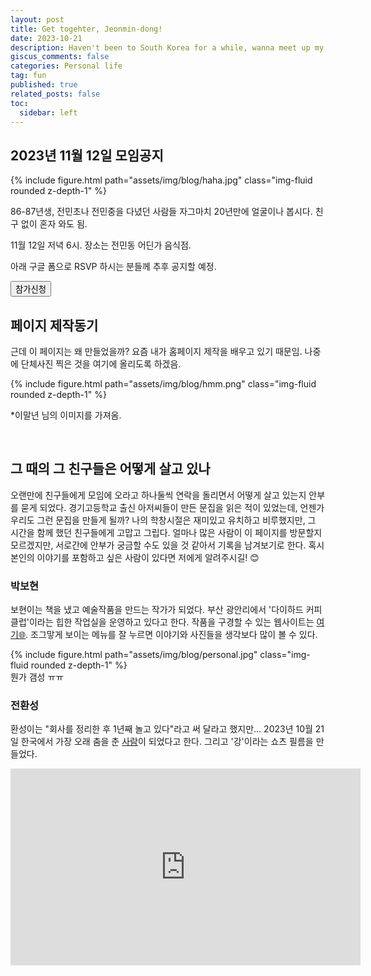```yaml
---
layout: post
title: Get togehter, Jeonmin-dong! 
date: 2023-10-21
description: Haven't been to South Korea for a while, wanna meet up my friends!   
giscus_comments: false
categories: Personal life
tag: fun
published: true
related_posts: false
toc:
  sidebar: left
---
```


<p></p>

## 2023년 11월 12일 모임공지 

<div class="row mt-3">
    <div class="col-sm mt-3 mt-md-0">
        {% include figure.html path="assets/img/blog/haha.jpg" class="img-fluid rounded z-depth-1" %}
    </div>
</div>



86-87년생, 전민초나 전민중을 다녔던 사람들 
자그마치 20년만에 얼굴이나 봅시다. 
친구 없이 혼자 와도 됨. 

11월 12일 저녁 6시. 
장소는 전민동 어딘가 음식점. 

아래 구글 폼으로 RSVP 하시는 분들께 추후 공지할 예정. 



<a href="https://forms.gle/fTZ8M9Q8LRtVbP9e7">
  <button type="button" class="btn btn-outline-primary">참가신청</button>
</a>

<br>

## 페이지 제작동기

근데 이 페이지는 왜 만들었을까? 요즘 내가 홈페이지 제작을 배우고 있기 때문임. 나중에 단체사진 찍은 것을 여기에 올리도록 하겠음. 


<div class="row mt-3">
    <div class="col-sm mt-3 mt-md-0">
        {% include figure.html path="assets/img/blog/hmm.png" class="img-fluid rounded z-depth-1" %}
    </div>
</div>

*이말년 님의 이미지를 가져옴. 


<br>

## 그 때의 그 친구들은 어떻게 살고 있나  

오랜만에 친구들에게 모임에 오라고 하나둘씩 연락을 돌리면서 어떻게 살고 있는지 안부를 묻게 되었다. 경기고등학교 출신 아저씨들이 만든 문집을 읽은 적이 있었는데, 언젠가 우리도 그런 문집을 만들게 될까? 나의 학창시절은 재미있고 유치하고 비루했지만, 그 시간을 함께 했던 친구들에게 고맙고 그립다. 얼마나 많은 사람이 이 페이지를 방문할지 모르겠지만, 서로간에 안부가 궁금할 수도 있을 것 같아서 기록을 남겨보기로 한다. 혹시 본인의 이야기를 포함하고 싶은 사람이 있다면 저에게 알려주시길! 😊
 
<p></p>

### 박보현

보현이는 책을 냈고 예술작품을 만드는 작가가 되었다. 부산 광안리에서 '다이하드 커피클럽'이라는 힙한 작업실을 운영하고 있다고 한다. 작품을 구경할 수 있는 웹사이트는 [여기🌐](https://m.diehardcoffeeclub.com/). 조그맣게 보이는 메뉴를 잘 누르면 이야기와 사진들을 생각보다 많이 볼 수 있다. 

<div class="row mt-3">
    <div class="col-sm mt-3 mt-md-0">
        {% include figure.html path="assets/img/blog/personal.jpg" class="img-fluid rounded z-depth-1" %}
    </div>
</div>
<div class="caption">
    뭔가 갬성 ㅠㅠ  
</div>

<p></p>

### 전환성 

환성이는 "회사를 정리한 후 1년째 놀고 있다"라고 써 달라고 했지만... 2023년 10월 21일 한국에서 가장 오래 춤을 춘 [사람](https://blog.naver.com/culturetank/223232777937)이 되었다고 한다. 그리고 '강'이라는 쇼츠 필름을 만들었다. 

<div style="text-align: center;"><iframe width="560" height="315" src="https://www.youtube.com/embed/11Nw8BGzcaI?si=2JQSDTo09L8lGMf8" title="YouTube video player" frameborder="0" allow="accelerometer; autoplay; clipboard-write; encrypted-media; gyroscope; picture-in-picture; web-share" allowfullscreen></iframe>
    </div>

<br>

